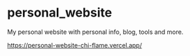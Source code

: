 # personal_website
My personal website with personal info, blog, tools and more.  

https://personal-website-chi-flame.vercel.app/
